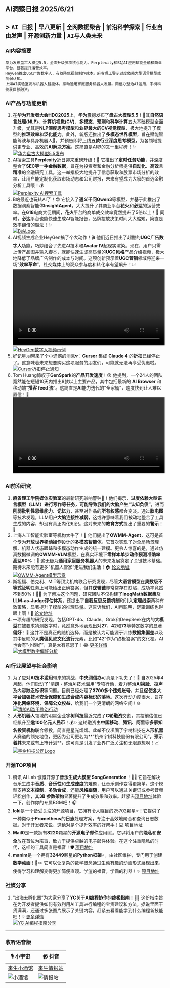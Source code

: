 ## AI洞察日报 2025/6/21

## >  `AI 日报` | `早八更新` | `全网数据聚合` | `前沿科学探索` | `行业自由发声` | `开源创新力量` | `AI与人类未来` 



### **AI内容摘要**

```
华为发布盘古大模型5.5，全面升级多项核心能力。Perplexity和B站AI应用赋能金融和商业平台，显著提升运营效率。
HeyGen推出UGC广告数字人，有效降低视频制作成本。麻省理工警示过度依赖大型语言模型或削弱认知。
上海AI实验室发布机器人智能体，推动通用家庭服务机器人发展。网信办整治AI滥用，宇树科技获巨额融资。
```



### **AI产品与功能更新**
1.  在**华为开发者大会HDC2025**上，**华为**震撼发布了**盘古大模型5.5**！🚀其**自然语言处理(NLP)**、**计算机视觉(CV)**、**多模态**、**预测**和**科学计算**五大基础模型全面升级，尤其是**NLP深度思考模型**和**业界最大的CV视觉模型**，极大地提升了模型的**推理效率**和**泛化能力**。此外，新版还推出了**多模态世界模型**，旨在赋能智能驾驶与具身机器人🤖，并预告即将上线**五款行业深度思考模型**，为各领域提供更专业、高效的**AI解决方案**。这简直是AI界的又一里程碑！✨
    <br/> [![华为盘古大模型5.5发布](https://upload.chinaz.com/2025/0620/6388603491533913282843199.png)](https://upload.chinaz.com/2025/0620/6388603491533913282843199.png) <br/>
2.  AI搜索工具**Perplexity**近日迎来重磅升级！🎉 它推出了**定时任务功能**，并深度整合了**SEC等一手金融数据**，旨在为投资者和金融分析师提供**自动化**、**高效**且**精准**的金融研究工具。这一举措极大地提升了信息获取和股票市场分析的效率，让用户能定制化获取市场动态和公司财报，未来有望成为大家的首选金融分析工具哦！💰
    <br/> [![Perplexity AI搜索工具](https://pic.chinaz.com/picmap/202502251010562192_0.jpg "perplexity")](https://pic.chinaz.com/picmap/202502251010562192_0.jpg) <br/>
3.  B站最近也玩转AI了！😎 它接入了**通义千问Qwen3**等模型，并基于此推出了数据洞察智能体**InsightAgent**，大大提升了其商业平台**花火**和**必达**的运营效率。在**618**电商大促期间，**花火**平台的商单成交效率竟然提升了5倍以上！🤩 同时，**必达**平台也能快速生成AI智能报告，品牌投放决策时间大大缩短，简直是效率翻倍的魔法！✨
    <br/> [![B站Logo](https://pic.chinaz.com/picmap/201907152222451022_6.jpg)](https://pic.chinaz.com/picmap/201907152222451022_6.jpg) <br/>
4.  AI视频生成企业HeyGen搞了个大动作！🎬 他们近日推出了超酷的**UGC广告数字人**功能，巧妙结合了先进AI技术和**Avatar IV**超现实渲染。现在，用户只需上传产品图并输入脚本，就能快速生成高质量的**UGC风格**产品介绍视频，极大地降低了品牌广告制作的成本与时间。这项创新预示着**UGC营销**领域将迎来一场"**效率革命**”，社交媒体上的观众参与度和转化率有望飙升！📈
    <video src="https://upload.chinaz.com/video/2025/0620/6388600876631287262612754.mp4" controls="controls" width="100%"></video> <br/> [![HeyGen数字人视频示例](https://upload.chinaz.com/2025/0620/6388600878876588462121046.png)](https://upload.chinaz.com/2025/0620/6388600878876588462121046.png) <br/>
5.  好记星.ai带来了个小遗憾的消息💔：**Cursor** 集成 **Claude 4** 的**折扣**已经停止了。这意味着未来想要购买这项服务的朋友们，可能就无法再享受优惠啦。
    <br/> [![Cursor折扣停止通知](https://cdnv2.ruguoapp.com/FpogNLsOUMuY8J4tzSXREzqXe5qAv3.png)](https://cdnv2.ruguoapp.com/FpogNLsOUMuY8J4tzSXREzqXe5qAv3.png) <br/>
6.  Tom Huang惊叹于**GenSpark**的**产品开发速度**！😲 他提到，一个24人的团队竟然能在短短10天内推出8款以上主要产品，其中包括最新的 **AI Browser** 和移动端"**播客 feed 流**”。这简直是**AI**能力迭代的"全家桶”，速度快到让人难以置信！🚀
    <video src="https://video.twimg.com/amplify_video/1932452659484876800/vid/avc1/2560x1440/V6lyyrl-z4lnNiB8.mp4?tag=21" controls="controls" width="100%"></video>

### **AI前沿研究**
1.  **麻省理工学院媒体实验室**的最新研究敲响警钟🚨！他们揭示，**过度依赖大型语言模型（LLM）**进行写作等任务，可能导致我们的大脑产生**"认知负债”**，进而**削弱批判性思维能力**、**记忆力**，甚至对作品的**所有权感**都会变淡。通过**脑电图**等技术发现，LLM用户**大脑连接性减弱**，这或许意味着我们被动地整合了工具生成的内容，却没有真正内化知识。这对未来的**教育方式**提出了重要的**警示**！🤔
2.  上海人工智能实验室等机构太牛了！👏 他们提出了**OWMM-Agent**，这可是首个专为**开放世界移动操作**设计的**多模态智能体**。它首次实现了对全局场景理解、机器人状态跟踪和多模态动作生成的统一建模。更令人惊喜的是，通过仿真数据微调的**OWMM-VLM**模型，在真实环境下**零样本单步动作预测准确率高达90%**！💯 这无疑为**通用家庭服务机器人**的未来发展奠定了关键技术基础。期待未来能有更多"机器人管家”走进我们生活！🏠 [论文地址](https://arxiv.org/pdf/2506.04217)
    <br/> [![OWMM-Agent模型示意](https://image.jiqizhixin.com/uploads/editor/580a07ee-9759-4616-8c78-bcf3c267ce34/640.png)](https://image.jiqizhixin.com/uploads/editor/580a07ee-9759-4616-8c78-bcf3c267ce34/640.png) <br/>
3.  斯坦福、伯克利、MIT等顶尖机构联合研究发现，尽管**大语言模型**在**奥数级不等式证明**任务上可能给出正确答案，但其**逻辑链**却常常存在缺陷，成功率竟然不到50%！😵‍💫 为了解决这个问题，研究团队不仅构建了**IneqMath数据集**及**LLM-as-Judge评估体系**，还提出了**自我反思反馈机制**和引入**定理线索**两种有效策略，显著提升了模型的推理质量。这告诉我们，AI再聪明，逻辑训练也得跟上啊！🧠 [论文地址](https://arxiv.org/abs/2506.07927)
4.  一项有趣的研究发现，包括GPT-4o、Claude、Grok和DeepSeek在内的**大模型**在被要求猜测数字时，竟然意外地表现出对**27**、**42**和**73**等特定数字的显著**偏好**！🤔 这并不是真正的随机选择，而是被认为可能源于训练**数据集偏差**以及其中反映的**人类偏见**或**文化流行**元素，比如"42”作为"终极答案”的文化梗。AI也会有"小癖好”，真是太有意思了！😂 [更多详情](https://www.jiqizhixin.com/articles/2025-06-19-4)
    <br/> [![大模型数字偏好分析](https://image.jiqizhixin.com/uploads/editor/0c32a7bc-7f7f-4d23-8ea9-7e648f3735bc/640.png)](https://image.jiqizhixin.com/uploads/editor/0c32a7bc-7f7f-4d23-8ea9-7e648f3735bc/640.png) <br/>

### **AI行业展望与社会影响**
1.  为了应对**AI技术滥用**带来的挑战，**中央网信办**可真是下功夫了！💪 自2025年4月起，他们启动了"清朗・整治AI技术滥用”专项行动，着力整治**AI换脸**、**拟声**及内容**缺乏标识**等问题。目前已经处理了**3700多个违规账号**，并且**促使各大平台加强技术安全保障和生成合成内容标识的落地**。这次行动力度很大，旨在**净化网络环境**，**保障公众权益**，给我们一个更清朗的网络空间！🌐
    <br/> [![清朗AI滥用整治行动](https://pic.chinaz.com/picmap/202306131354265682_3.jpg)](https://pic.chinaz.com/picmap/202306131354265682_3.jpg) <br/>
2.  **人形机器人**领域的明星企业**宇树科技**最近完成了**C轮融资**交割，其投前估值已经飙升至**逾100亿元人民币**！💰✨ 这轮融资由**中国移动**、**腾讯**、**阿里**等**多家知名投资机构**联合领投，简直是星光熠熠。此举不仅巩固了宇树科技在**人形机器人**赛道的领先地位，更因为公司更名为**"杭州宇树科技股份有限公司”**，预示着其**未来或有上市计划**，这可真是引发了业界广泛关注和无限遐想啊！📈
    <br/> [![宇树科技公司Logo](https://pic.chinaz.com/picmap/202308091546512360_0.jpg)](https://pic.chinaz.com/picmap/202308091546512360_0.jpg) <br/>

### **开源TOP项目**
1.  腾讯 AI Lab 慷慨开源了**音乐生成大模型 SongGeneration**！🎵🎶 它旨在解决音乐生成中**音质**、**音乐性**和**生成速度**的难题，让音乐创作变得更简单。这个模型支持**文本控制**、**多轨合成**，还能**风格跟随**，用户可以通过关键词或参考音频轻松创作，其**3B 参数架构**显著提升了生成效果和效率。赶紧去[项目地址](https://huggingface.co/spaces/tencent/SongGeneration)体验一下，创作你的专属BGM吧！🎧
2.  **loki**是一个备受关注的开源项目，它拥有令人瞩目的25702颗星⭐！它提供了一种类似于**Prometheus**的**日志**处理方案，专注于高效地聚合和查询日志数据。对于开发者来说，这绝对是个提升效率的好帮手！💻 [项目地址](https://github.com/grafana/loki)
3.  **Mail0**是一款拥有**8220**颗星的**开源电子邮件**应用✉️。它以将用户的**隐私**和**安全**放在首位为宗旨，致力于提供卓越的电子邮件体验。在这个注重隐私的时代，这样的工具简直是福音！🛡️ [项目地址](https://github.com/Mail-0/Zero)
4.  **manim**是一个拥有**32449**颗星的**Python框架**⭐，由社区维护，专门用于创建**数学动画**！📐✏️ 它可以让复杂的数学概念通过生动有趣的动画形式展现出来，使得学习和理解变得更加简便直观。学渣的福音，学霸的利器！✨ [项目地址](https://github.com/ManimCommunity/manim)

### **社媒分享**
1.  "出海去孵化器”为大家分享了**YC**关于**AI编程协作**的**终极指南**！🧑‍💻 这份指南旨在为开发者提供如何有效利用AI工具进行编程的宝贵建议和方法。据说里面干货满满，还通过多张图片展示了关键内容，赶紧去看看能学到什么编程新技能吧！💡 [更多详情](https://m.okjike.com/originalPosts/685542eab7f4ddcfdfeb7dbd)
    <br/> [![YC AI编程指南分享](https://cdnv2.ruguoapp.com/FttUOjGObxfxYd8aLICxVEoESScCv3.png)](https://cdnv2.ruguoapp.com/FttUOjGObxfxYd8aLICxVEoESScCv3.png) <br/>

---

### **收听语音版**

| 🎙️ **小宇宙** | 📹 **抖音** |
| --- | --- |
| [来生小酒馆](https://www.xiaoyuzhoufm.com/podcast/683c62b7c1ca9cf575a5030e)  |   [来生情报站](https://www.douyin.com/user/MS4wLjABAAAAwpwqPQlu38sO38VyWgw9ZjDEnN4bMR5j8x111UxpseHR9DpB6-CveI5KRXOWuFwG)| 
| ![小酒馆](https://s1.imagehub.cc/images/2025/06/24/f959f7984e9163fc50d3941d79a7f262.md.png) | ![情报站](https://s1.imagehub.cc/images/2025/06/24/7fc30805eeb831e1e2baa3a240683ca3.md.png) |

    

